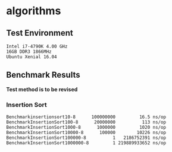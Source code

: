 # algorithms

## Test Environment

```
Intel i7-4790K 4.00 GHz
16GB DDR3 1866MHz
Ubuntu Xenial 16.04
```

## Benchmark Results

**Test method is to be revised**

### Insertion Sort

```
Benchmarkinsertionsort10-8      100000000         16.5 ns/op
BenchmarkInsertionSort100-8      20000000          113 ns/op
BenchmarkInsertionSort1000-8      1000000         1020 ns/op
BenchmarkInsertionSort10000-8      100000        10226 ns/op
BenchmarkInsertionSort100000-8          1   2186752391 ns/op
BenchmarkInsertionSort1000000-8         1 219889933652 ns/op
```
